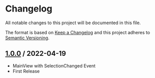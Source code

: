 # Changelog
All notable changes to this project will be documented in this file.

The format is based on [Keep a Changelog](http://keepachangelog.com/en/1.0.0/)
and this project adheres to [Semantic Versioning](http://semver.org/spec/v2.0.0.html).

## [1.0.0] / 2022-04-19
- MainView with SelectionChanged Event
- First Release

[vNext]: ../../compare/1.0.0...HEAD
[1.0.0]: ../../compare/1.0.0
